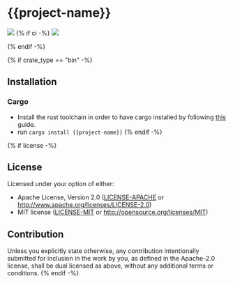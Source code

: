 # {{project-name}}
![](https://img.shields.io/badge/made_by_cryptograthor-black?style=flat&logo=undertale&logoColor=hotpink)
{% if ci -%}
![](https://github.com/thor314/{{project-name}}/actions/workflows/ci/badge.svg)
<!-- [![crates.io](https://img.shields.io/crates/v/{{project-name}}.svg)](https://crates.io/crates/{{project-name}}) -->
<!-- [![Documentation](https://docs.rs/{{project-name}}/badge.svg)](https://docs.rs/{{project-name}}) -->
{% endif -%}

{% if crate_type == "bin" -%}
## Installation
### Cargo
- Install the rust toolchain in order to have cargo installed by following [this](https://www.rust-lang.org/tools/install) guide.
- run `cargo install {{project-name}}`
{% endif -%}

{% if license -%}
## License
Licensed under your option of either:
- Apache License, Version 2.0 ([LICENSE-APACHE](LICENSE-APACHE) or http://www.apache.org/licenses/LICENSE-2.0)
- MIT license ([LICENSE-MIT](LICENSE-MIT) or http://opensource.org/licenses/MIT)

## Contribution
Unless you explicitly state otherwise, any contribution intentionally submitted
for inclusion in the work by you, as defined in the Apache-2.0 license, shall be
dual licensed as above, without any additional terms or conditions.
{% endif -%}
